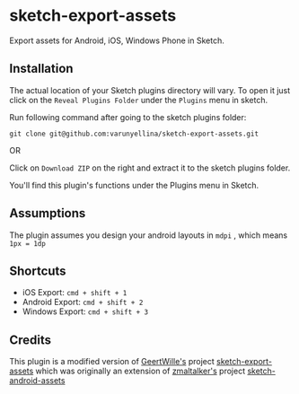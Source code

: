 # sketch-export-assets

Export assets for Android, iOS, Windows Phone in Sketch.

## Installation

The actual location of your Sketch plugins directory will vary. To open it just click on the `Reveal Plugins Folder` under the `Plugins` menu in sketch.

Run following command after going to the sketch plugins folder:

`git clone git@github.com:varunyellina/sketch-export-assets.git`

OR

Click on `Download ZIP` on the right and  extract it to the sketch plugins folder.

You'll find this plugin's functions under the Plugins menu in Sketch.

## Assumptions

The plugin assumes you design your android layouts in `mdpi` , which means `1px = 1dp`

## Shortcuts

* iOS Export: `cmd + shift + 1`
* Android Export: `cmd + shift + 2`
* Windows Export: `cmd + shift + 3`


## Credits
This plugin is a modified version of [GeertWille's] project [sketch-export-assets] which was originally an extension of [zmaltalker's] project [sketch-android-assets]


[sketch-android-assets]:https://github.com/zmalltalker/sketch-android-assets
[zmaltalker's]:https://github.com/zmalltalker
[sketch-export-assets]:https://github.com/GeertWille/sketch-export-assets
[GeertWille's]:https://github.com/GeertWille
